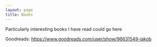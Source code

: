 ```yaml
---
layout: page
title: Books
---
```


Particularly interesting books I have read could go here

Goodreads: https://www.goodreads.com/user/show/96631549-jakob